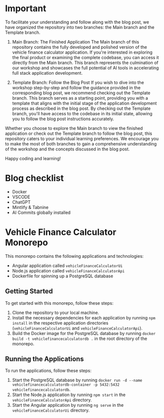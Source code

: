 # Important
To facilitate your understanding and follow along with the blog post, we have organized the repository into two branches: the Main branch and the Template branch.

1. Main Branch: The Finished Application
The Main branch of this repository contains the fully developed and polished version of the vehicle finance calculator application. If you're interested in exploring the final product or examining the complete codebase, you can access it directly from the Main branch. This branch represents the culmination of our workshop and showcases the full potential of AI tools in accelerating full stack application development.

2. Template Branch: Follow the Blog Post
If you wish to dive into the workshop step-by-step and follow the guidance provided in the corresponding blog post, we recommend checking out the Template branch. This branch serves as a starting point, providing you with a template that aligns with the initial stage of the application development process as described in the blog post. By checking out the Template branch, you'll have access to the codebase in its initial state, allowing you to follow the blog post instructions accurately.

Whether you choose to explore the Main branch to view the finished application or check out the Template branch to follow the blog post, this repository caters to your individual learning preferences. We encourage you to make the most of both branches to gain a comprehensive understanding of the workshop and the concepts discussed in the blog post.

Happy coding and learning!
# Blog checklist

- Docker
- VSCODE
- ChatGPT
- Mintlify & Tabnine
- AI Commits globally installed

# Vehicle Finance Calculator Monorepo

This monorepo contains the following applications and technologies:

- Angular application called `vehicleFinanceCalculatorUi`
- Node.js application called `vehicleFinanceCalculatorApi`
- Dockerfile for spinning up a PostgreSQL database

## Getting Started

To get started with this monorepo, follow these steps:

1. Clone the repository to your local machine.
2. Install the necessary dependencies for each application by running `npm install` in the respective application directories (`vehicleFinanceCalculatorUi` and `vehicleFinanceCalculatorApi`).
3. Build the Docker image for the PostgreSQL database by running `docker build -t vehiclefinancecalculatordb .` in the root directory of the monorepo.

## Running the Applications

To run the applications, follow these steps:

1. Start the PostgreSQL database by running `docker run -d --name vehiclefinancecalculatordb-container -p 5432:5432 vehiclefinancecalculatordb`.
2. Start the Node.js application by running `npm start` in the `vehicleFinanceCalculatorApi` directory.
3. Start the Angular application by running `ng serve` in the `vehicleFinanceCalculatorUi` directory.
